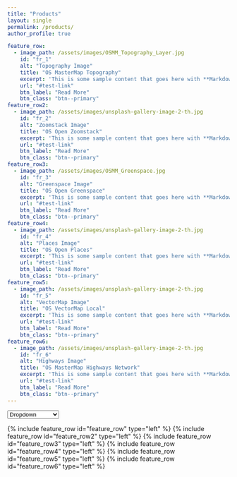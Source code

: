 ```yaml
---
title: "Products"
layout: single
permalink: /products/
author_profile: true

feature_row:
  - image_path: /assets/images/OSMM_Topography_Layer.jpg
    id: "fr_1"
    alt: "Topography Image"
    title: "OS MasterMap Topography"
    excerpt: 'This is some sample content that goes here with **Markdown** formatting. Left aligned with `type="left"`'
    url: "#test-link"
    btn_label: "Read More"
    btn_class: "btn--primary"
feature_row2:
  - image_path: /assets/images/unsplash-gallery-image-2-th.jpg
    id: "fr_2"
    alt: "Zoomstack Image"
    title: "OS Open Zoomstack"
    excerpt: 'This is some sample content that goes here with **Markdown** formatting. Right aligned with `type="right"`'
    url: "#test-link"
    btn_label: "Read More"
    btn_class: "btn--primary"
feature_row3:
  - image_path: /assets/images/OSMM_Greenspace.jpg
    id: "fr_3"
    alt: "Greenspace Image"
    title: "OS Open Greenspace"
    excerpt: 'This is some sample content that goes here with **Markdown** formatting. Centered with `type="center"`'
    url: "#test-link"
    btn_label: "Read More"
    btn_class: "btn--primary"
feature_row4:
  - image_path: /assets/images/unsplash-gallery-image-2-th.jpg
    id: "fr_4"
    alt: "Places Image"
    title: "OS Open Places"
    excerpt: 'This is some sample content that goes here with **Markdown** formatting. Centered with `type="center"`'
    url: "#test-link"
    btn_label: "Read More"
    btn_class: "btn--primary"
feature_row5:
  - image_path: /assets/images/unsplash-gallery-image-2-th.jpg
    id: "fr_5"
    alt: "VectorMap Image"
    title: "OS VectorMap Local"
    excerpt: 'This is some sample content that goes here with **Markdown** formatting. Centered with `type="center"`'
    url: "#test-link"
    btn_label: "Read More"
    btn_class: "btn--primary"
feature_row6:
  - image_path: /assets/images/unsplash-gallery-image-2-th.jpg
    id: "fr_6"
    alt: "Highways Image"
    title: "OS MasterMap Highways Network"
    excerpt: 'This is some sample content that goes here with **Markdown** formatting. Centered with `type="center"`'
    url: "#test-link"
    btn_label: "Read More"
    btn_class: "btn--primary"
---
```


<select onChange="window.location.hash=this.value">
		<option value="#fr_3">Dropdown</option>
		<option value="Brazil">Brazil</option>
	 	<option value="#fr_6">one</option>
		<option value="France">France</option>
		<option value="Germany">Germany</option>
	  <option value="India">India</option>
	  <option value="Japan">Japan</option>
	  <option value="Serbia">Serbia</option>
	  <option value="UnitedKingdom">United Kingdom</option>
	  <option value="UnitedStates">United States</option>
	</select>
	
	
{% include feature_row id="feature_row" type="left" %}
{% include feature_row id="feature_row2" type="left" %}
{% include feature_row id="feature_row3" type="left" %}
{% include feature_row id="feature_row4" type="left" %}
{% include feature_row id="feature_row5" type="left" %}
{% include feature_row id="feature_row6" type="left" %}


